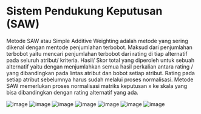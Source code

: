 # Sistem Pendukung Keputusan (SAW)

Metode SAW atau Simple Additive Weighting adalah metode yang sering dikenal dengan mentode penjumlahan terbobot. Maksud dari penjumlahan terbobot yaitu mencari penjumlahan terbobot dari rating di tiap alternatif pada seluruh atribut/ kriteria. 
Hasil/ Skor total yang diperoleh untuk sebuah alternatif yaitu dengan menjumlahkan semua hasil perkalian antara rating / yang dibandingkan pada lintas atribut dan bobot setiap atribut. 
Rating pada setiap atribut sebelumnya harus sudah melalui proses normalisasi. Metode SAW memerlukan proses normalisasi matriks keputusan x ke skala yang bisa dibandingkan dengan rating alternatif yang ada. 

![image](https://user-images.githubusercontent.com/93990340/211513538-abf63d8c-6235-4fa3-a926-551f15763248.png)
![image](https://user-images.githubusercontent.com/93990340/211514501-73aaeb3c-6e94-4776-a02f-e59bfdcea745.png)
![image](https://user-images.githubusercontent.com/93990340/211514558-6ba5fb89-440f-4df5-9416-428fc5e7dec4.png)
![image](https://user-images.githubusercontent.com/93990340/211514605-e62dd8e0-ae0a-47eb-ba16-4e0422590380.png)
![image](https://user-images.githubusercontent.com/93990340/211514684-2a5dea7a-24a7-4ffa-ad99-6436faaced24.png)
![image](https://user-images.githubusercontent.com/93990340/211514748-6d8b2d9c-3fe2-4381-99da-4da507ff758a.png)
![image](https://user-images.githubusercontent.com/93990340/211514775-ab509213-34c4-49d8-88c3-a32a5905f60a.png)


